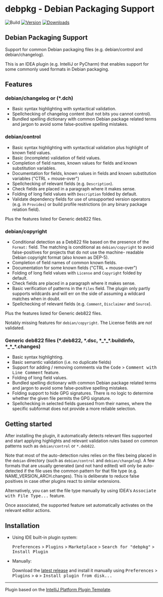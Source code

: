 # debpkg - Debian Packaging Support

![Build](https://github.com/nthykier/IDEA-debpkg/workflows/Build/badge.svg)
[![Version](https://img.shields.io/jetbrains/plugin/v/com.github.nthykier.debpkg.svg)](https://plugins.jetbrains.com/plugin/com.github.nthykier.debpkg)
[![Downloads](https://img.shields.io/jetbrains/plugin/d/com.github.nthykier.debpkg.svg)](https://plugins.jetbrains.com/plugin/com.github.nthykier.debpkg)

## Debian Packaging Support
<!-- Plugin description -->
Support for common Debian packaging files (e.g. debian/control and debian/changelog).

This is an IDEA plugin (e.g. IntelliJ or PyCharm) that enables support for some
commonly used formats in Debian packaging.
<!-- Plugin description end -->

## Features

### debian/changelog or (*.dch)

 * Basic syntax highlighting with syntactical validation.
 * Spellchecking of changelog content (but not bits you cannot control).
 * Bundled spelling dictionary with common Debian package related terms and jargon to avoid some
   false-positive spelling mistakes.

### debian/control

 * Basic syntax highlighting with syntactical validation plus highlight of known field values.
 * Basic (incomplete) validation of field values.
 * Completion of field names, known values for fields and known substitution variables.
 * Documentation for fields, known values in fields and known substitution variables ("CTRL + mouse-over")
 * Spellchecking of relevant fields (e.g. `Description`).
 * Check fields are placed in a paragraph where it makes sense.
 * Folding of long field values with `Description` folded by default.
 * Validate dependency fields for use of unsupported version operators (e.g. in `Provides`) or build profile
   restrictions (in any binary package relation field).

Plus the features listed for Generic deb822 files.

### debian/copyright

 * Conditional detection as a Deb822 file based on the presence of the `Format:` field.  The matching is
   conditional as `debian/copyright` to avoid false-positives for projects that do not use the machine-
   readable Debian copyright format (also known as DEP-5).
 * Completion of field names of common known fields.
 * Documentation for some known fields ("CTRL + mouse-over")
 * Folding of long field values with `License` and `Copyright` folded by default.
 * Check fields are placed in a paragraph where it makes sense.
 * Basic verification of patterns in the `Files` field.  The plugin only partly supports wildcards
   and will err on the side of assuming a wildcard matches when in doubt.
 * Spellchecking of relevant fields (e.g. `Comment`, `Disclaimer` and `Source`).

Plus the features listed for Generic deb822 files.

Notably missing features for `debian/copyright`.  The License fields are *not* validated.

### Generic deb822 files (*.deb822, *.dsc, *_\*\_\*.buildinfo, *\_\*\_\*.changes)

 * Basic syntax highlighting.
 * Basic semantic validation (i.e. no duplicate fields)
 * Support for adding / removing comments via the <kbd>Code</kbd> > <kbd>Comment with Line Comment</kbd> feature.
 * Folding of long field values.
 * Bundled spelling dictionary with common Debian package related terms and jargon to avoid some
   false-positive spelling mistakes.
 * Folding support to hide GPG signatures.  There is no logic to determine whether the given file permits the
   GPG signature.
 * Spellchecking in selected fields guessed from their names, where the specific subformat does not provide
   a more reliable selection.

## Getting started

After installing the plugin, it automatically detects relevant files
supported and start applying highlights and relevant validation rules
based on common patterns such as `debian/control` or `*.deb822`.

Note that most of the auto-detection rules relies on the files being placed
in the `debian` directory (such as `debian/control` and
`debian/changelog`).  A few formats that are usually generated (and not hand
edited) will only be auto-detected if the file uses the common pattern for
that file type (e.g. NAME_VERSION_ARCH.changes).  This is deliberate to
reduce false positives in case other plugins react to similar extensions.

Alternatively, you can set the file type manually by using IDEA's
<kbd>Associate with File Type...</kbd> feature.

Once associated, the supported feature set automatically activates on
the relevant editor actions.
 
## Installation

- Using IDE built-in plugin system:
  
  <kbd>Preferences</kbd> > <kbd>Plugins</kbd> > <kbd>Marketplace</kbd> > <kbd>Search for "debpkg"</kbd> >
  <kbd>Install Plugin</kbd>
  
- Manually:

  Download the [latest release](https://github.com/nthykier/IDEA-debpkg/releases/latest) and install it manually using
  <kbd>Preferences</kbd> > <kbd>Plugins</kbd> > <kbd>⚙️</kbd> > <kbd>Install plugin from disk...</kbd>


---
Plugin based on the [IntelliJ Platform Plugin Template][template].

[template]: https://github.com/JetBrains/intellij-platform-plugin-template
